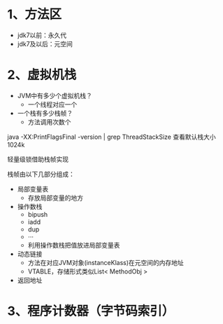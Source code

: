 # 1、方法区
- jdk7以前：永久代
- jdk7及以后：元空间
# 2、虚拟机栈
- JVM中有多少个虚拟机栈？
  - 一个线程对应一个
- 一个栈有多少栈帧？
  - 方法调用次数个

java -XX:PrintFlagsFinal -version | grep ThreadStackSize 查看默认栈大小  1024k

轻量级锁借助栈帧实现

栈帧由以下几部分组成：
  - 局部变量表
    - 存放局部变量的地方
  - 操作数栈
    - bipush
    - iadd
    - dup
    - ···
    - 利用操作数栈把值放进局部变量表
  - 动态链接
    - 方法在对应JVM对象(instanceKlass)在元空间的内存地址
    - VTABLE，存储形式类似List< MethodObj > 
  - 返回地址
# 3、程序计数器（字节码索引）
